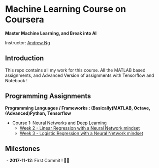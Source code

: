 # Machine Learning Course on Coursera

**Master Machine Learning, and Break into AI**

Instructor: [Andrew Ng](http://www.andrewng.org/)

## Introduction

This repo contains all my work for this course. All the MATLAB based assignments, and Advanced Version of assignments with Tensorflow and Notebook ! 

## Programming Assignments

**Programming Languages / Frameworks : (Basically)MATLAB, Octave, (Advanced)Python, Tensorflow**

- Course 1: Neural Networks and Deep Learning
  - [Week 2 - Linear Regression with a Neural Network mindset](https://github.com/gicheonkang/deep-learning-coursera/tree/master/week2)
  - [Week 3 - Logistic Regression with a Neural Network mindset](https://github.com/gicheonkang/deep-learning-coursera/tree/master/week3/ex2)


## Milestones

  - **2017-11-12**: First Commit ! ✌🏻
